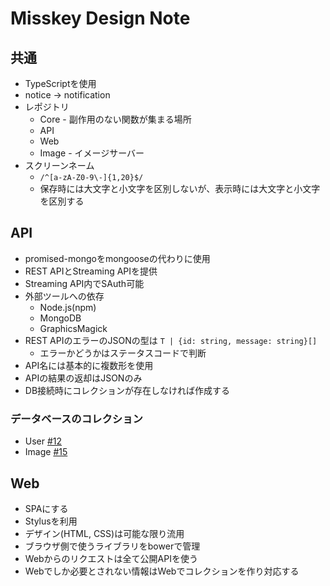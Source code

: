 # Misskey Design Note

## 共通
* TypeScriptを使用
* notice → notification
* レポジトリ
  * Core - 副作用のない関数が集まる場所
  * API
  * Web
  * Image - イメージサーバー
* スクリーンネーム
  * `/^[a-zA-Z0-9\-]{1,20}$/`
  * 保存時には大文字と小文字を区別しないが、表示時には大文字と小文字を区別する

## API
* promised-mongoをmongooseの代わりに使用
* REST APIとStreaming APIを提供
* Streaming API内でSAuth可能
* 外部ツールへの依存
  * Node.js(npm)
  * MongoDB
  * GraphicsMagick
* REST APIのエラーのJSONの型は `T | {id: string, message: string}[]`
  * エラーかどうかはステータスコードで判断
* API名には基本的に複数形を使用
* APIの結果の返却はJSONのみ
* DB接続時にコレクションが存在しなければ作成する

### データベースのコレクション
* User [#12](https://github.com/MissKernel/Misskey-DesignNote/issues/12)
* Image [#15](https://github.com/MissKernel/Misskey-DesignNote/issues/15)

## Web
* SPAにする
* Stylusを利用
* デザイン(HTML, CSS)は可能な限り流用
* ブラウザ側で使うライブラリをbowerで管理 
* Webからのリクエストは全て公開APIを使う
* Webでしか必要とされない情報はWebでコレクションを作り対応する
